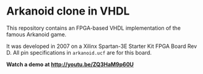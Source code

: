 # Arkanoid clone in VHDL

This repository contains an FPGA-based VHDL implementation of the famous Arkanoid game.

It was developed in 2007 on a Xilinx Spartan-3E Starter Kit FPGA Board Rev D. All pin specifications in `arkanoid.ucf` are for this board.

**Watch a demo at http://youtu.be/ZQ3HaM9p60U**
